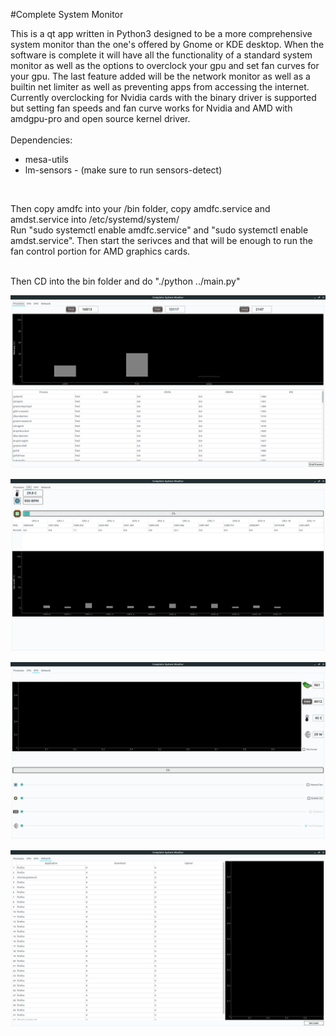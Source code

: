 ﻿#Complete System Monitor


This is a qt app written in Python3 designed to be a more comprehensive system monitor than the one's offered by Gnome or KDE desktop. When the software is complete it will have all the functionality 
of a standard system monitor as well as the options to overclock your gpu and set fan curves for your gpu. The last feature added will be the network monitor as well as a builtin net limiter
as well as preventing apps from accessing the internet.
Currently overclocking for Nvidia cards with the binary driver is supported but setting fan speeds 
and fan curve works for Nvidia and AMD with amdgpu-pro and open source kernel driver. <br/><br/> 
Dependencies:<br/>
    <ul>
	<li>mesa-utils <br/> 
	<li>lm-sensors - (make sure to run sensors-detect)  
</ul>

 <br/>

Then copy amdfc into your /bin folder, copy amdfc.service and amdst.service into /etc/systemd/system/ <br/>
Run "sudo systemctl enable amdfc.service" and "sudo systemctl enable amdst.service". Then start the serivces and that will be enough to run the fan control portion for AMD graphics cards.

<br/>
Then CD into the bin folder and do "./python ../main.py"


![Image of Processes Page](https://github.com/fredwntr1/gnu-system-monitor/blob/master/processes.png)

![Image of CPU Page](https://github.com/fredwntr1/gnu-system-monitor/blob/master/gnucpu.png)




![Image of GPU Page](https://github.com/fredwntr1/gnu-system-monitor/blob/master/gnugpu.png)


![Image of Net Page](https://github.com/fredwntr1/gnu-system-monitor/blob/master/gnunet.png)




	

